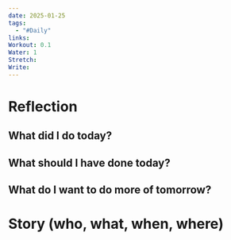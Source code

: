 ```yaml
---
date: 2025-01-25
tags:
  - "#Daily"
links: 
Workout: 0.1
Water: 1
Stretch: 
Write:
---
```

# Reflection
## What did I do today?

## What should I have done today?

## What do I want to do more of tomorrow?

# Story (who, what, when, where)



